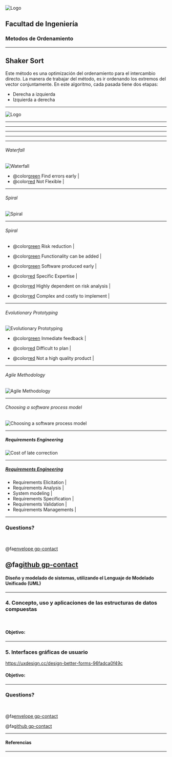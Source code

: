 ![Logo](http://www.ingenieria.unam.mx/nuestra_facultad/images/institucionales/escudos/escudofi_negro.jpg)
## Facultad de Ingeniería
### Metodos de Ordenamiento


---
## Shaker Sort

 Este método es una optimización del ordenamiento para el intercambio directo.
 La manera de trabajar del método, es ir ordenando los extremos del vector conjuntamente. 
 En este algoritmo, cada pasada tiene dos etapas:

- Derecha a izquierda
- Izquierda a derecha
--- 

![Logo](https://upload.wikimedia.org/wikipedia/commons/e/ef/Sorting_shaker_sort_anim.gif)

---



---


---


---

---
###### Waterfall

![Waterfall](https://xbsoftware.com/wp-content/uploads/2014/10/software-development-life-cycle.png)

* @color[green](OK) Find errors early |
* @color[red](NOK) Not Flexible |
---
###### Spiral

![Spiral](https://i.stack.imgur.com/7VrIo.jpg)

---
###### Spiral

* @color[green](OK) Risk reduction |
* @color[green](OK) Functionality can be added |
* @color[green](OK) Software produced early |

* @color[red](NOK) Specific Expertise |
* @color[red](NOK) Highly dependent on risk analysis |
* @color[red](NOK) Complex and costly to implement |
---
###### Evolutionary Prototyping
![Evolutionary Prototyping](http://1.bp.blogspot.com/U8_T_U3y_AM7YhjqxiabX7ag0W8ES5ZYMiWbO1dfbfc=w451-h237-no)

* @color[green](OK) Inmediate feedback |

* @color[red](NOK) Difficult to plan |
* @color[red](NOK) Not a high quality product |
---
###### Agile Methodology

![Agile Methodology](https://blog.trigent.com/wp-content/uploads/2016/06/roleofqa01.jpg)

---
###### Choosing a software process model

![Choosing a software process model](https://i.ytimg.com/vi/F5fuUs7oJu0/maxresdefault.jpg)

---
##### Requirements Engineering

![Cost of late correction](https://image.slidesharecdn.com/poorbusinessanalysis-v-2-140110041144-phpapp02/95/poor-business-analysis-the-culprit-of-it-project-failure-23-638.jpg?cb=1389327319)

---
##### [Requirements Engineering](https://en.wikipedia.org/wiki/Requirements_engineering)

- Requirements Elicitation |
- Requirements Analysis |
- System modeling |
- Requirements Specification |
- Requirements Validation |
- Requirements Managements |

---
### Questions?

<br>

@fa[envelope gp-contact](zmpk.fi@gmail.com)

@fa[github gp-contact](MarcoZmpk)
---
#### Diseño y modelado de sistemas, utilizando el Lenguaje de Modelado Unificado (UML)

---

### 4. Concepto, uso y aplicaciones de las estructuras de datos compuestas

<br>

#### Objetivo:
#### 

---

### 5. Interfaces gráficas de usuario

https://uxdesign.cc/design-better-forms-96fadca0f49c


#### Objetivo:
#### 
---


### Questions?

<br>

@fa[envelope gp-contact](zmpk.fi@gmail.com)

@fa[github gp-contact](MarcoZmpk)

---
#### Referencias
---
